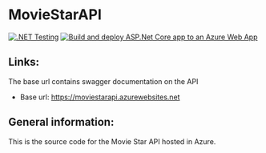 # MovieStarAPI
[![.NET Testing](https://github.com/SEP6-moviedb/MovieStarAPI/actions/workflows/dotnet.yml/badge.svg)](https://github.com/SEP6-moviedb/MovieStarAPI/actions/workflows/dotnet.yml)
[![Build and deploy ASP.Net Core app to an Azure Web App](https://github.com/SEP6-moviedb/MovieStarAPI/actions/workflows/azure-webapps-dotnet-core.yml/badge.svg)](https://github.com/SEP6-moviedb/MovieStarAPI/actions/workflows/azure-webapps-dotnet-core.yml)


## Links:
The base url contains swagger documentation on the API
* Base url: https://moviestarapi.azurewebsites.net

## General information:
This is the source code for the Movie Star API hosted in Azure.
